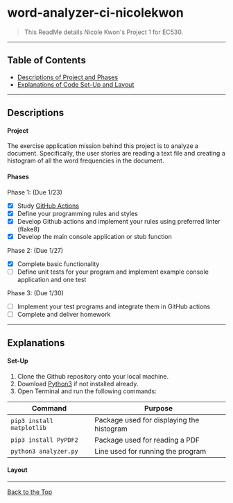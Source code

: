 # word-analyzer-ci-nicolekwon

> This ReadMe details Nicole Kwon's Project 1 for EC530. 

---


## Table of Contents


- [Descriptions of Project and Phases](#descriptions)
- [Explanations of Code Set-Up and Layout](#explanation)

---

## Descriptions

#### Project

The exercise application mission behind this project is to analyze a document. Specifically, the user stories are reading a text file and creating a histogram of all the word frequencies in the document.

#### Phases

Phase 1:   (Due 1/23)
- [x] Study [GitHub Actions](https://docs.github.com/en/actions/automating-builds-and-tests/building-and-testing-python)
- [x] Define your programming rules and styles
- [x] Develop Github actions and implement your rules using preferred linter (flake8)
- [x] Develop the main console application or stub function

Phase 2:  (Due 1/27)
- [x] Complete basic functionality
- [ ] Define unit tests for your program and implement example console application and one test

Phase 3:  (Due 1/30)
- [ ] Implement your test programs and integrate them in GitHub actions
- [ ] Complete and deliver homework

---

## Explanations

#### Set-Up 

1. Clone the Github repository onto your local machine. 
2. Download [Python3](https://www.python.org/downloads/) if not installed already.
3. Open Terminal and run the following commands: 

| Command | Purpose |
| --- | --- |
| `pip3 install matplotlib` | Package used for displaying the histogram |
| `pip3 install PyPDF2` | Package used for reading a PDF |
| `python3 analyzer.py` | Line used for running the program |

#### Layout 

---


[Back to the Top](#word-analyzer-ci-nicolekwon)
